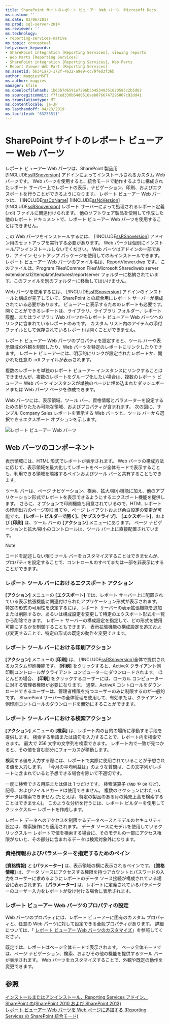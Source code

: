 ```yaml
---
title: SharePoint サイトのレポート ビューアー Web パーツ |Microsoft Docs
ms.custom: ''
ms.date: 03/06/2017
ms.prod: sql-server-2014
ms.reviewer: ''
ms.technology:
- reporting-services-native
ms.topic: conceptual
helpviewer_keywords:
- SharePoint integration [Reporting Services], viewing reports
- Web Parts [Reporting Services]
- SharePoint integration [Reporting Services], Web Parts
- Report Viewer Web Part [Reporting Services]
ms.assetid: b6341a73-172f-4632-a9e9-cc79fed3f36b
author: maggiesMSFT
ms.author: maggies
manager: kfile
ms.openlocfilehash: 1b63b7d6591e7296b5b45349351620595c2b5d02
ms.sourcegitcommit: f7fced330b64d6616aeb8766747295807c92dd41
ms.translationtype: MT
ms.contentlocale: ja-JP
ms.lasthandoff: 04/23/2019
ms.locfileid: "63255511"
---
```

# <a name="report-viewer-web-part-on-a-sharepoint-site"></a>SharePoint サイトのレポート ビューアー Web パーツ
  レポート ビューアー Web パーツは、SharePoint 製品用 [!INCLUDE[ssRSnoversion](../includes/ssrsnoversion-md.md)] アドインによってインストールされるカスタム Web パーツです。 Web パーツを使用すると、統合モードで動作するように構成されたレポート サーバー上でレポートの表示、ナビゲーション、印刷、およびエクスポートを行うことができるようになります。 レポート ビューアー Web パーツは、 [!INCLUDE[msCoName](../includes/msconame-md.md)] [!INCLUDE[ssNoVersion](../includes/ssnoversion-md.md)] [!INCLUDE[ssRSnoversion](../includes/ssrsnoversion-md.md)] レポート サーバーによって処理されるレポート定義 (.rdl) ファイルに関連付けられます。 他のソフトウェア製品を使用して作成した他のレポート ドキュメントで、レポート ビューアー Web パーツを使用することはできません。  
  
 この Web パーツをインストールするには、 [!INCLUDE[ssRSnoversion](../includes/ssrsnoversion-md.md)] アドイン用のセットアップを実行する必要があります。 Web パーツは個別にインストール/アンインストールしないでください。 Web パーツはアドインの一部であり、アドイン セットアップ パッケージを使用してのみインストールできます。 レポート ビューアー Web パーツのファイル名は、ReportViewer.dwp です。 このファイルは、Program Files\Common Files\Microsoft Shared\web server extensions\12\template\features\reportserver フォルダーに格納されています。このファイルを別のフォルダーに移動してはいけません。  
  
 Web パーツを使用するには、 [!INCLUDE[ssRSnoversion](../includes/ssrsnoversion-md.md)] アドインのインストールと構成が完了していて、SharePoint との統合用にレポート サーバーが構成されている必要があります。 ビューアーに表示するためのレポートも必要です。 開くことができるレポートは、ライブラリ、ライブラリ フォルダー、レポート履歴、またはライブラリ Web パーツからレポート ビューアー Web パーツへのリンクに含まれているレポートのみです。 カスタム リスト内のアイテムの添付ファイルとして保存されているレポートは開くことができません。  
  
 レポート ビューアー Web パーツのプロパティを設定すると、ツール バーや表示領域の外観を制御したり、Web パーツを特定のレポートにリンクしたりできます。 レポート ビューアーには、明示的にリンクが設定されたレポートか、開かれた任意の .rdl ファイルが表示されます。  
  
 複数のレポートを単独のレポート ビューアー インスタンスにリンクすることはできませんが、複数のレポートをグループ化したい場合は、複数のレポート ビューアー Web パーツ インスタンスが単独のページに埋め込まれたダッシュボードまたは Web パーツ ページを作成できます。  
  
 Web パーツには、表示領域、ツール バー、資格情報とパラメーターを設定するための折りたたみ可能な領域、およびプロパティが含まれます。 次の図に、サンプル Company Sales レポートを表示する Web パーツと、ツール バーから選択できるエクスポート オプションを示します。  
  
 ![レポート ビューアー Web パーツ](media/rs-sharepointrvwebpart.gif "レポート ビューアー Web パーツ")  
  
## <a name="web-part-components"></a>Web パーツのコンポーネント  
 表示領域には、HTML 形式でレポートが表示されます。 Web パーツの構成方法に応じて、表示領域を最大化してレポートをページ全体モードで表示することも、利用できる領域を隣接するペインおよびツール バーと共有することもできます。  
  
 ツール バーは、ページ ナビゲーション、検索、拡大/縮小機能に加え、他のアプリケーション形式でレポートを表示できるようにするエクスポート機能を提供します。 さらに、オプションで印刷機能も用意されているので、HTML レポートの印刷出力のページ割り当てや、ページ レイアウトおよび余白設定の変更が可能です。 **[レポート ビルダーで開く]、[サブスクライブ]**、 **[エクスポート]**、および **[印刷]** は、ツール バーの **[アクション]** メニューにあります。 ページ ナビゲーションと拡大/縮小のコントロールは、ツール バー上に直接配置されています。  
  
> [!NOTE]  
>  コードを記述しない限りツール バーをカスタマイズすることはできませんが、プロパティを設定することで、コントロールのすべてまたは一部を非表示にすることができます。  
  
### <a name="export-action-on-the-report-toolbar"></a>レポート ツール バーにおけるエクスポート アクション  
 **[アクション]** メニューの **[エクスポート]** では、レポート サーバー上に配置されている表示拡張機能に関連付けられたアプリケーション形式が表示されます。 特定の形式の可用性を決定するには、レポート サーバーの表示拡張機能を追加または削除するか、あるいは構成設定を変更して特定のエクスポート形式を一覧から削除できます。 レポート サーバーの構成設定を指定して、どの形式を使用可能にするかを制御することもできます。 表示拡張機能の構成設定を追加および変更することで、特定の形式の既定の動作を変更できます。  
  
### <a name="print-action-on-the-report-toolbar"></a>レポート ツール バーにおける印刷アクション  
 **[アクション]** メニューの **[印刷]** は、 [!INCLUDE[ssRSnoversion](../includes/ssrsnoversion-md.md)]全体で提供されるカスタム印刷機能です。 **[印刷]** をクリックすると、ActiveX クライアント側印刷コントロールがクライアント コンピューターにダウンロードされます。 ほとんどの場合、 **[印刷]** をクリックするユーザーには、ローカル コンピューターに対する管理者権限が必要になります。 通常、ActiveX コントロールをダウンロードできるユーザーは、管理者権限を持つユーザーのみに制限するのが一般的です。 SharePoint サーバーの全体管理を使用して、有効または、クライアント側印刷コントロールのダウンロードを無効にすることができます。  
  
### <a name="find-action-on-the-report-toolbar"></a>レポート ツール バーにおける検索アクション  
 **[アクション]** メニューの **[検索]** は、レポート内の目的の場所に移動する手段を提供します。 検索する単語または語句を入力することで、レポート内を検索できます。 最大で 256 文字の文字列を検索できます。 レポート内で一致が見つかると、その値を含む部分にフォーカスが移動します。  
  
 検索する値を入力する際には、レポートで実際に使用されていることが予想される値を入力します。 「今月の平均利益は」のような質問は、この文字列がレポートに含まれていると予想できる場合を除いて不適切です。  
  
 一度に検索できる用語または値は 1 つだけです。 検索演算子 (`AND` や `OR` など)、記号、およびワイルドカードは使用できません。 複数のセクションにわたったデータは検索できません (たとえば、特定の製品のある月の純売上高を検索することはできません)。 このような分析を行うには、レポート ビルダーを使用してクリックスルー レポートを作成します。  
  
 レポート データへのアクセスを制限するデータベースとモデルのセキュリティ設定は、検索操作にも適用されます。 データ ソースにモデルを使用しているクリックスルー レポートで値を検索する場合に、そのモデルの一部にアクセス権限がないと、その部分に含まれるデータは検索対象外になります。  
  
### <a name="panes-for-specifying-credentials-and-parameters"></a>資格情報およびパラメーターを指定するためのペイン  
 **[資格情報]** と **[パラメーター]** は、表示領域の横に表示されるペインです。 **[資格情報]** は、データ ソースにアクセスする権限を持つアカウントとパスワードの入力をユーザーに求めるようにレポートのデータ ソース接続が構成されている場合に表示されます。 **[パラメーター]** は、レポートに定義されているパラメーターのユーザー入力をレポートが受け付ける場合に表示されます。  
  
### <a name="setting-properties-on-the-report-viewer-web-part"></a>レポート ビューアー Web パーツのプロパティの設定  
 Web パーツのプロパティには、レポート ビューアーに固有のカスタム プロパティと、任意の Web パーツに対して設定できる全般プロパティがあります。 詳細については、「 [レポート ビューアー Web パーツのカスタマイズ](../../2014/reporting-services/customize-the-report-viewer-web-part.md)」を参照してください。  
  
 既定では、レポートはページ全体モードで表示されます。 ページ全体モードでは、ページ ナビゲーション、検索、およびその他の機能を提供するツール バーが表示されます。 Web パーツをカスタマイズすることで、外観や既定の動作を変更できます。  
  
## <a name="see-also"></a>参照  
 [インストールまたはアンインストール、Reporting Services アドイン、SharePoint の&#40;SharePoint 2010 および SharePoint 2013&#41;](install-windows/install-or-uninstall-the-reporting-services-add-in-for-sharepoint.md)   
 [レポート ビューアー Web パーツを Web ページに追加する &#40;Reporting Services の SharePoint 統合モード&#41;](report-server-sharepoint/add-reporting-services-content-types-to-a-sharepoint-library.md)  
  
  
